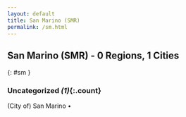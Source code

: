 ```yaml
---
layout: default
title: San Marino (SMR)
permalink: /sm.html
---
```



## San Marino (SMR) - 0 Regions, 1 Cities
{: #sm }





### Uncategorized _(1)_{:.count}


(City of) San Marino  •


 
